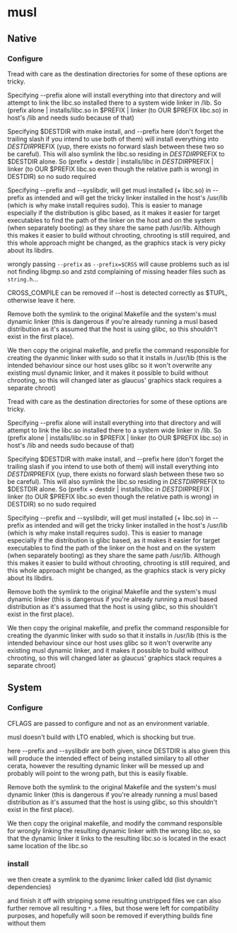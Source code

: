 # musl

## Native

### Configure
Tread with care as the destination directories for some of these options
are tricky.

Specifying --prefix alone will install everything into that directory and
will attempt to link the libc.so installed there to a system wide linker in
/lib.
So (prefix alone | installs/libc.so in $PREFIX | linker (to OUR $PREFIX
libc.so) in host's /lib and needs sudo because of that)

Specifying $DESTDIR with make install, and --prefix here (don't forget
the trailing slash if you intend to use both of them) will install
everything into $DESTDIR$PREFIX (yup, there exists no forward slash between
these two so be careful). This will also symlink the libc.so residing in
$DESTDIR$PREFIX to $DESTDIR alone.
So (prefix + destdir | installs/libc in $DESTDIR$PREFIX | linker (to OUR 
$PREFIX libc.so even though the relative path is wrong) in DESTDIR) so no
sudo required

Specifying --prefix and --syslibdir, will get musl installed (+ libc.so) in
--prefix as intended and will get the tricky linker installed in the host's
/usr/lib (which is why make install requires sudo). This is easier to
manage especially if the distribution is glibc based, as it makes it easier
for target executables to find the path of the linker on the host and on
the system (when separately booting) as they share the same path /usr/lib.
Although this makes it easier to build without chrooting, chrooting is still
required, and this whole approach might be changed, as the graphics stack
is very picky about its libdirs.

wrongly passing `--prefix` as `--prefix=$CRSS` will cause problems such as
isl not finding libgmp.so and zstd complaining of missing header files such
as `string.h`...

CROSS_COMPILE can be removed if --host is detected correctly as $TUPL,
otherwise leave it here.

Remove both the symlink to the original Makefile and the system's musl
dynamic linker (this is dangerous if you're already running a musl based
distribution as it's assumed that the host is using glibc, so this shouldn't
exist in the first place).

We then copy the original makefile, and prefix the command responsible
for creating the dyanmic linker with sudo so that it installs in /usr/lib
(this is the intended behaviour since our host uses glibc so it won't
overwrite any existing musl dynamic linker, and it makes it possible to
build without chrooting, so this will changed later as glaucus' graphics
stack requires a separate chroot)

Tread with care as the destination directories for some of these options
are tricky.

Specifying --prefix alone will install everything into that directory and
will attempt to link the libc.so installed there to a system wide linker in
/lib.
So (prefix alone | installs/libc.so in $PREFIX | linker (to OUR $PREFIX
libc.so) in host's /lib and needs sudo because of that)

Specifying $DESTDIR with make install, and --prefix here (don't forget
the trailing slash if you intend to use both of them) will install
everything into $DESTDIR$PREFIX (yup, there exists no forward slash between
these two so be careful). This will also symlink the libc.so residing in
$DESTDIR$PREFIX to $DESTDIR alone.
So (prefix + destdir | installs/libc in $DESTDIR$PREFIX | linker (to OUR 
$PREFIX libc.so even though the relative path is wrong) in DESTDIR) so no
sudo required

Specifying --prefix and --syslibdir, will get musl installed (+ libc.so) in
--prefix as intended and will get the tricky linker installed in the host's
/usr/lib (which is why make install requires sudo). This is easier to
manage especially if the distribution is glibc based, as it makes it easier
for target executables to find the path of the linker on the host and on
the system (when separately booting) as they share the same path /usr/lib.
Although this makes it easier to build without chrooting, chrooting is still
required, and this whole approach might be changed, as the graphics stack
is very picky about its libdirs.

Remove both the symlink to the original Makefile and the system's musl
dynamic linker (this is dangerous if you're already running a musl based
distribution as it's assumed that the host is using glibc, so this shouldn't
exist in the first place).

We then copy the original makefile, and prefix the command responsible
for creating the dyanmic linker with sudo so that it installs in /usr/lib
(this is the intended behaviour since our host uses glibc so it won't
overwrite any existing musl dynamic linker, and it makes it possible to
build without chrooting, so this will changed later as glaucus' graphics
stack requires a separate chroot)

## System

### Configure

CFLAGS are passed to configure and not as an environment variable.

musl doesn't build with LTO enabled, which is shocking but true.

here --prefix and --syslibdir are both given, since DESTDIR is also given
this will produce the intended effect of being installed similary to all
other cerata, however the resulting dynamic linker will be messed up and
probably will point to the wrong path, but this is easily fixable.

Remove both the symlink to the original Makefile and the system's musl
dynamic linker (this is dangerous if you're already running a musl based
distribution as it's assumed that the host is using glibc, so this shouldn't
exist in the first place).

We then copy the original makefile, and modify the command responsible
for wrongly linking the resulting dynamic linker with the wrong libc.so, so
that the dynamic linker it links to the resulting libc.so is located in the
exact same location of the libc.so

### install

we then create a symlink to the dyanimc linker called ldd (list dynamic
dependencies)

and finish it off with stripping some resulting unstripped files
we can also further remove all resulting `*.a` files, but those were left
for compatibility purposes, and hopefully will soon be removed if everything
builds fine without them
